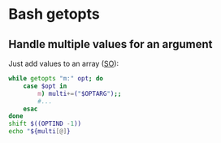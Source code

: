 # Bash getopts


## Handle multiple values for an argument

Just add values to an array ([SO](https://stackoverflow.com/a/20761893/125246)):

```bash
while getopts "m:" opt; do
    case $opt in
        m) multi+=("$OPTARG");;
        #...
    esac
done
shift $((OPTIND -1))
echo "${multi[@]}
```